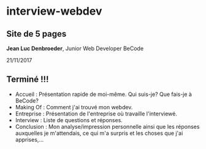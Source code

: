 # interview-webdev
## Site de 5 pages

**Jean Luc Denbroeder**, Junior Web Developer BeCode

21/11/2017  

## Terminé !!!

* Accueil : Présentation rapide de moi-même. Qui suis-je? Que fais-je à BeCode?
* Making Of : Comment j'ai trouvé mon webdev.
* Entreprise : Présentation de l'entreprise où travaille l'interviewé.
* Interview : Liste de questions et réponses.
* Conclusion : Mon analyse/impression personnelle ainsi que les réponses auxquelles je m'attendais, ce qui m'a surpris et les choses que j'ai apprises,...
